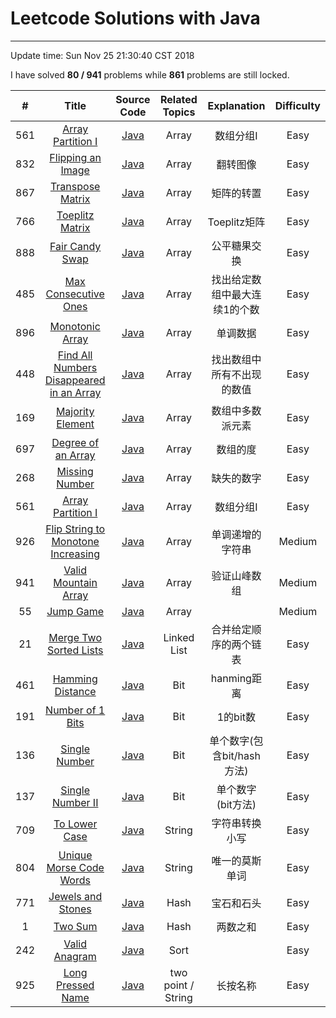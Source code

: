 
# Leetcode Solutions with Java

---
Update time: Sun Nov 25 21:30:40 CST 2018

I have solved **80 / 941** problems while **861** problems are still locked.

| # | Title | Source Code | Related Topics | Explanation | Difficulty|
|:---:|:---:|:---:|:---:|:---:|:---:|
| 561 | [Array Partition I](https://leetcode.com/problems/array-partition-i/) | [Java](https://github.com/qincasin/interview/blob/master/src/leetcode/array/DegreeOfAnArray.java) | Array | 数组分组I | Easy |
| 832 | [Flipping an Image](https://leetcode.com/problems/flipping-an-image/) | [Java](https://github.com/qincasin/interview/blob/master/src/leetcode/array/FlippingAnImage.java) | Array | 翻转图像 | Easy |
| 867 | [Transpose Matrix](https://leetcode.com/problems/transpose-matrix/) | [Java](https://github.com/qincasin/interview/blob/master/src/leetcode/array/TransposeMatrix.java) | Array | 矩阵的转置 | Easy |
| 766 | [Toeplitz Matrix](https://leetcode.com/problems/toeplitz-matrix/) | [Java](https://github.com/qincasin/interview/blob/master/src/leetcode/array/ToeplitzMatrix.java) | Array | Toeplitz矩阵 | Easy |
| 888 | [Fair Candy Swap](https://leetcode.com/problems/fair-candy-swap/) | [Java](https://github.com/qincasin/interview/blob/master/src/leetcode/array/FairCandySwap.java) | Array | 公平糖果交换 | Easy |
| 485 | [Max Consecutive Ones](https://leetcode.com/problems/max-consecutive-ones/) | [Java](https://github.com/qincasin/interview/blob/master/src/leetcode/array/MaxConsecutiveOnes.java) | Array | 找出给定数组中最大连续1的个数 | Easy |
| 896 | [Monotonic Array](https://leetcode.com/problems/monotonic-array/) | [Java](https://github.com/qincasin/interview/blob/master/src/leetcode/array/MonotonicArray.java) | Array | 单调数据 | Easy |
| 448 | [Find All Numbers Disappeared in an Array](https://leetcode.com/problems/find-all-numbers-disappeared-in-an-array/) | [Java](https://github.com/qincasin/interview/blob/master/src/leetcode/array/FindAllNumbersDisappearedInAnArray.java) | Array | 找出数组中所有不出现的数值 | Easy |
| 169 | [Majority Element](https://leetcode.com/problems/majority-element/) | [Java](https://github.com/qincasin/interview/blob/master/src/leetcode/array/MajorityElement.java) | Array | 数组中多数派元素 | Easy |
| 697 | [Degree of an Array](https://leetcode.com/problems/degree-of-an-Array/) | [Java](https://github.com/qincasin/interview/blob/master/src/leetcode/array/DegreeOfAnArray.java) | Array | 数组的度 | Easy |
| 268 | [Missing Number](https://leetcode.com/problems/missing-number/) | [Java](https://github.com/qincasin/interview/blob/master/src/leetcode/array/MissingNumber.java) | Array | 缺失的数字 | Easy |
| 561 | [Array Partition I](https://leetcode.com/problems/array-partition-i/) | [Java](https://github.com/qincasin/interview/blob/master/src/leetcode/array/DegreeOfAnArray.java) | Array | 数组分组I | Easy |
| 926 | [Flip String to Monotone Increasing](https://leetcode.com/problems/flip-string-to-monotone-increasing/description/) | [Java](https://github.com/qincasin/interview/blob/master/src/leetcode/contest/_107/FlipStringtoMonotoneIncreasing.java) | Array | 单调递增的字符串 | Medium |
| 941 | [Valid Mountain Array](https://leetcode.com/problems/valid-mountain-array/) | [Java](https://github.com/qincasin/interview/blob/master/src/leetcode/array/ValidMountainArray.java) | Array | 验证山峰数组 | Medium |
| 55  | [Jump Game](https://leetcode.com/problems/jump-game/description/) | [Java](https://github.com/qincasin/interview/blob/master/src/leetcode/array/JumpGame.java) | Array |  | Medium |
| 21  | [Merge Two Sorted Lists](https://leetcode.com/problems/merge-two-sorted-lists/) | [Java](https://github.com/qincasin/interview/blob/master/src/leetcode/list/MergeTwoSortedLists.java) | Linked List | 合并给定顺序的两个链表 | Easy |
| 461 | [Hamming Distance](https://leetcode.com/problems/hamming-distance/description/) | [Java](https://github.com/qincasin/interview/blob/master/src/leetcode/bit/HammingDistance.java) | Bit | hanming距离 | Easy |
| 191 | [Number of 1 Bits](https://leetcode.com/problems/number-of-1-bits/) | [Java](https://github.com/qincasin/interview/blob/master/src/leetcode/bit/NumberOf1Bits.java) | Bit | 1的bit数 | Easy |
| 136 | [Single Number](https://leetcode.com/problems/single-number/) | [Java](https://github.com/qincasin/interview/blob/master/src/leetcode/bit/SingleNumber.java) | Bit | 单个数字(包含bit/hash方法) | Easy |
| 137 | [Single Number II](https://leetcode.com/problems/single-number-ii/) | [Java](https://github.com/qincasin/interview/blob/master/src/leetcode/bit/SingleNumber2.java) | Bit | 单个数字 (bit方法) | Easy |
| 709 | [To Lower Case](https://leetcode.com/problems/to-lower-case/) | [Java](https://github.com/qincasin/interview/blob/master/src/leetcode/string/ToLowerCase.java) | String | 字符串转换小写 | Easy |
| 804 | [Unique Morse Code Words](https://leetcode.com/problems/unique-morse-code-words/) | [Java](https://github.com/qincasin/interview/blob/master/src/leetcode/string/UniqueMorseCodeWords.java) | String | 唯一的莫斯单词 | Easy |
| 771 | [Jewels and Stones](https://leetcode.com/problems/jewels-and-stones/) | [Java](https://github.com/qincasin/interview/blob/master/src/leetcode/hash/JewelsAndStones.java) | Hash | 宝石和石头 | Easy |
| 1   | [Two Sum](https://leetcode.com/problems/two-sum/description/) | [Java](https://github.com/qincasin/interview/blob/master/src/leetcode/hash/TwoSum.java) | Hash | 两数之和 | Easy |
| 242 | [ Valid Anagram](https://leetcode.com/problems/valid-anagram/) | [Java](https://github.com/qincasin/interview/blob/master/src/leetcode/sort/ValidAnagram.java) | Sort |  | Easy |
| 925 | [ Long Pressed Name](https://leetcode.com/problems/long-pressed-name/description/) | [Java](https://github.com/qincasin/interview/blob/master/src/leetcode/contest/_107/LongPressedName.java) | two point / String | 长按名称 | Easy |

          
      
